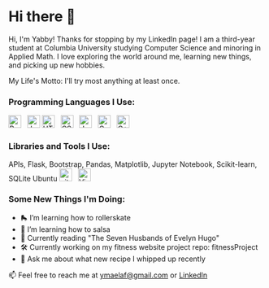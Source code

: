 # Hi there 🤗

<!--
**Yabsram/Yabsram** is a ✨ _special_ ✨ repository because its `README.md` (this file) appears on your GitHub profile.
-->
Hi, I'm Yabby! Thanks for stopping by my LinkedIn page! I am a third-year student at Columbia University studying Computer Science and minoring in Applied Math.
I love exploring the world around me, learning new things, and picking up new hobbies. 

My Life's Motto: I'll try most anything at least once.

### Programming Languages I Use:
<img src="https://img.shields.io/badge/python-3670A0?style=for-the-badge&logo=python&logoColor=ffdd54" alt="Python logo" title="HTML5" height="25" />
&nbsp;  
<img src="https://img.shields.io/badge/Java-ED8B00?style=for-the-badge&logo=openjdk&logoColor=white" alt="Java logo" title="Java" height="25" />
<img src="https://img.shields.io/badge/HTML-5-orange?style=for-the-badge&logo=html&logoColor=ffdd54" alt="HTML5 logo" title="HTML5" height="25" />
&nbsp; 
<img src="https://img.shields.io/badge/css3-%231572B6.svg?style=for-the-badge&logo=css3&logoColor=white" alt="CSS3 logo" title="CSS3" height="25" />
&nbsp; 
<img src="https://img.shields.io/badge/JavaScript-282C34?logo=javascript&logoColor=F7DF1E" alt="JavaScript logo" title="JavaScript" height="25" />
&nbsp;
<img src="https://img.shields.io/badge/c-%2300599C.svg?style=for-the-badge&logo=c&logoColor=white" alt="C logo" title="C" height="25" />
&nbsp;
<img src="https://img.shields.io/badge/C++-00599C?style=flat-square&logo=C%2B%2B&logoColor=white" alt="C++ logo" title="C++" height="25" />
&nbsp;

### Libraries and Tools I Use:
APIs,
Flask,
Bootstrap,
Pandas,
Matplotlib,
Jupyter Notebook,
Scikit-learn,
SQLite
Ubuntu
<img src="https://img.shields.io/badge/git-282C34?logo=git&logoColor=F05032" alt="git logo" title="git" height="25" />
&nbsp;
<img src="https://img.shields.io/badge/VS%20Code-282C34?logo=visual-studio-code&logoColor=007ACC" alt="Visual Studio Code logo" title="Visual Studio Code" height="25" />



### Some New Things I'm Doing:
- 🛼 I’m learning how to rollerskate
- 💃 I’m learning how to salsa
- 📖 Currently reading "The Seven Husbands of Evelyn Hugo"
- 🛠️ Currently working on my fitness website project repo: fitnessProject
- 💬 Ask me about what new recipe I whipped up recently

📫 Feel free to reach me at ymaelaf@gmail.com or [LinkedIn](https://www.linkedin.com/in/yabsra-maelaf/)

